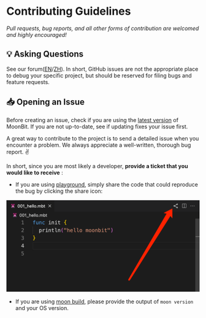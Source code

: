 # Contributing Guidelines

*Pull requests, bug reports, and all other forms of contribution are welcomed and highly encouraged!*

## :bulb: Asking Questions

See our forum([EN](https://discuss.moonbitlang.com/)/[ZH](https://taolun.moonbitlang.cn/)). In short, GitHub issues are not the appropriate place to debug your specific project, but should be reserved for filing bugs and feature requests.


## :inbox_tray: Opening an Issue

Before creating an issue, check if you are using the [latest version](https://www.moonbitlang.com/download/) of MoonBit. If you are not up-to-date, see if updating fixes your issue first.

A great way to contribute to the project is to send a detailed issue when you encounter a problem. We always appreciate a well-written, thorough bug report. :v:

In short, since you are most likely a developer, **provide a ticket that you would like to receive** :

- If you are using [playground](https://try.moonbitlang.com/), simply share the code that could reproduce the bug by clicking the share icon:

<img width="600" src="imgs/share_moonbit.png">

- If you are using [moon build](https://www.moonbitlang.com/docs/build-system-tutorial/), please provide the output of `moon version` and your OS version.
